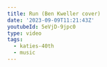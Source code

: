 ```yaml
---
title: Run (Ben Kweller cover)
date: '2023-09-09T11:21:43Z'
youtubeId: 5eVjD-9jpc0
type: video
tags:
  - katies-40th
  - music
---
```


